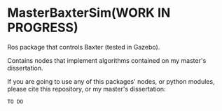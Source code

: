 # MasterBaxterSim(WORK IN PROGRESS)

Ros package that controls Baxter (tested in Gazebo).

Contains nodes that implement algorithms contained on my master's dissertation.

If you are going to use any of this packages' nodes, or python modules, please cite this repository, or my master's dissertation:
```
TO DO
```
